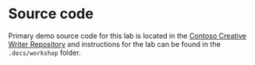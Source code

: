 # Source code

Primary demo source code for this lab is located in the [Contoso Creative Writer Repository](https://github.com/Azure-Samples/contoso-creative-writer) and instructions for the lab can be found in the `.docs/workshop` folder. 

